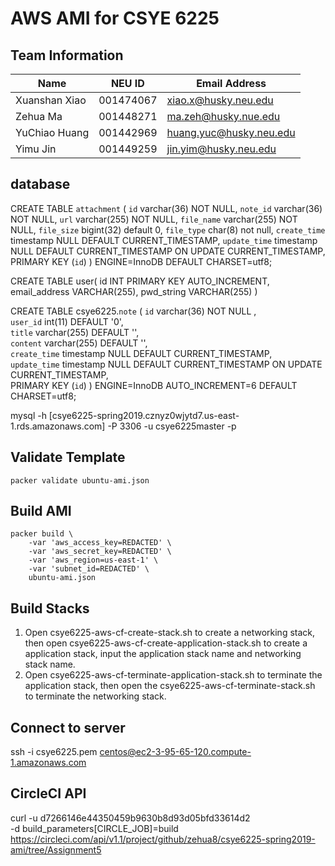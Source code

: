 # AWS AMI for CSYE 6225

## Team Information

| Name | NEU ID | Email Address |
| --- | --- | --- |
|Xuanshan Xiao |001474067|xiao.x@husky.neu.edu |
|Zehua Ma |001448271 |ma.zeh@husky.nue.edu |
|YuChiao Huang |001442969 |huang.yuc@husky.neu.edu |
|Yimu Jin| 001449259 | jin.yim@husky.neu.edu |


## database
CREATE TABLE `attachment` (
  `id` varchar(36) NOT NULL,
  `note_id` varchar(36) NOT NULL,
  `url` varchar(255) NOT NULL,
  `file_name` varchar(255) NOT NULL,
  `file_size` bigint(32) default 0,
  `file_type` char(8) not null,
  `create_time` timestamp NULL DEFAULT CURRENT_TIMESTAMP,
  `update_time` timestamp NULL DEFAULT CURRENT_TIMESTAMP ON UPDATE CURRENT_TIMESTAMP,
  PRIMARY KEY (`id`)
) ENGINE=InnoDB DEFAULT CHARSET=utf8;

CREATE TABLE user(
   id INT PRIMARY KEY AUTO_INCREMENT,
   email_address VARCHAR(255),
   pwd_string VARCHAR(255)
)

CREATE TABLE csye6225.`note` ( 
   `id` varchar(36) NOT NULL ,  
   `user_id` int(11) DEFAULT '0',   
   `title` varchar(255) DEFAULT '',   
   `content` varchar(255) DEFAULT '',   
   `create_time` timestamp NULL DEFAULT CURRENT_TIMESTAMP,  
   `update_time` timestamp NULL DEFAULT CURRENT_TIMESTAMP ON UPDATE CURRENT_TIMESTAMP,   
   PRIMARY KEY (`id`) ) ENGINE=InnoDB AUTO_INCREMENT=6 DEFAULT CHARSET=utf8;

mysql -h [csye6225-spring2019.cznyz0wjytd7.us-east-1.rds.amazonaws.com] -P 3306 -u csye6225master -p

## Validate Template

```
packer validate ubuntu-ami.json
```

## Build AMI

```
packer build \
    -var 'aws_access_key=REDACTED' \
    -var 'aws_secret_key=REDACTED' \
    -var 'aws_region=us-east-1' \
    -var 'subnet_id=REDACTED' \
    ubuntu-ami.json
```

## Build Stacks
1. Open csye6225-aws-cf-create-stack.sh to create a networking stack, then open csye6225-aws-cf-create-application-stack.sh to create a application stack, input the application stack name and networking stack name.
2. Open csye6225-aws-cf-terminate-application-stack.sh to terminate the application stack, then open the csye6225-aws-cf-terminate-stack.sh to terminate the networking stack.


## Connect to server
ssh -i csye6225.pem centos@ec2-3-95-65-120.compute-1.amazonaws.com


## CircleCI API
curl -u d7266146e44350459b9630b8d93d05bfd33614d2 \
     -d build_parameters[CIRCLE_JOB]=build \
     https://circleci.com/api/v1.1/project/github/zehua8/csye6225-spring2019-ami/tree/Assignment5
